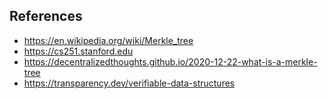 ## References

- https://en.wikipedia.org/wiki/Merkle_tree
- https://cs251.stanford.edu
- https://decentralizedthoughts.github.io/2020-12-22-what-is-a-merkle-tree
- https://transparency.dev/verifiable-data-structures
